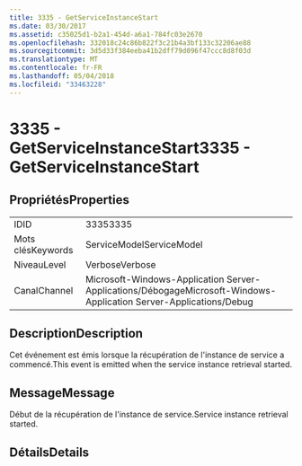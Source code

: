 ```yaml
---
title: 3335 - GetServiceInstanceStart
ms.date: 03/30/2017
ms.assetid: c35025d1-b2a1-454d-a6a1-784fc03e2670
ms.openlocfilehash: 332018c24c86b822f3c21b4a3bf133c32206ae88
ms.sourcegitcommit: 3d5d33f384eeba41b2dff79d096f47ccc8d8f03d
ms.translationtype: MT
ms.contentlocale: fr-FR
ms.lasthandoff: 05/04/2018
ms.locfileid: "33463228"
---
```

# <a name="3335---getserviceinstancestart"></a><span data-ttu-id="84d7b-102">3335 - GetServiceInstanceStart</span><span class="sxs-lookup"><span data-stu-id="84d7b-102">3335 - GetServiceInstanceStart</span></span>
## <a name="properties"></a><span data-ttu-id="84d7b-103">Propriétés</span><span class="sxs-lookup"><span data-stu-id="84d7b-103">Properties</span></span>  
  
|||  
|-|-|  
|<span data-ttu-id="84d7b-104">ID</span><span class="sxs-lookup"><span data-stu-id="84d7b-104">ID</span></span>|<span data-ttu-id="84d7b-105">3335</span><span class="sxs-lookup"><span data-stu-id="84d7b-105">3335</span></span>|  
|<span data-ttu-id="84d7b-106">Mots clés</span><span class="sxs-lookup"><span data-stu-id="84d7b-106">Keywords</span></span>|<span data-ttu-id="84d7b-107">ServiceModel</span><span class="sxs-lookup"><span data-stu-id="84d7b-107">ServiceModel</span></span>|  
|<span data-ttu-id="84d7b-108">Niveau</span><span class="sxs-lookup"><span data-stu-id="84d7b-108">Level</span></span>|<span data-ttu-id="84d7b-109">Verbose</span><span class="sxs-lookup"><span data-stu-id="84d7b-109">Verbose</span></span>|  
|<span data-ttu-id="84d7b-110">Canal</span><span class="sxs-lookup"><span data-stu-id="84d7b-110">Channel</span></span>|<span data-ttu-id="84d7b-111">Microsoft-Windows-Application Server-Applications/Débogage</span><span class="sxs-lookup"><span data-stu-id="84d7b-111">Microsoft-Windows-Application Server-Applications/Debug</span></span>|  
  
## <a name="description"></a><span data-ttu-id="84d7b-112">Description</span><span class="sxs-lookup"><span data-stu-id="84d7b-112">Description</span></span>  
 <span data-ttu-id="84d7b-113">Cet événement est émis lorsque la récupération de l'instance de service a commencé.</span><span class="sxs-lookup"><span data-stu-id="84d7b-113">This event is emitted when the service instance retrieval started.</span></span>  
  
## <a name="message"></a><span data-ttu-id="84d7b-114">Message</span><span class="sxs-lookup"><span data-stu-id="84d7b-114">Message</span></span>  
 <span data-ttu-id="84d7b-115">Début de la récupération de l'instance de service.</span><span class="sxs-lookup"><span data-stu-id="84d7b-115">Service instance retrieval started.</span></span>  
  
## <a name="details"></a><span data-ttu-id="84d7b-116">Détails</span><span class="sxs-lookup"><span data-stu-id="84d7b-116">Details</span></span>
